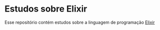 # Estudos sobre Elixir

Esse repositório contém estudos sobre a linguagem de programação [Elixir](https://elixir-lang.org/)

